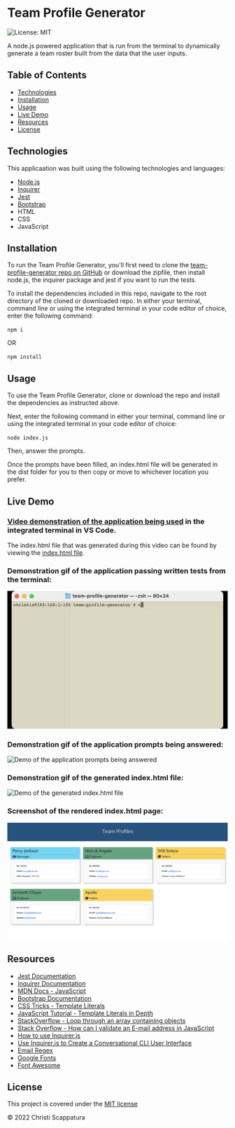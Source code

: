 # Team Profile Generator
![License: MIT](https://img.shields.io/badge/License-MIT-yellow.svg?style=flat-square)

A node.js powered application that is run from the terminal to dynamically generate a team roster built from the data that the user inputs.

## Table of Contents

* [Technologies](#technologies)
* [Installation](#installation)
* [Usage](#usage)
* [Live Demo](#live-demo)
* [Resources](#resources)
* [License](#license)

## Technologies
This applicaation was built using the following technologies and languages:
* [Node.js](https://nodejs.org/en/)
* [Inquirer](https://www.npmjs.com/package/inquirer)
* [Jest](https://www.npmjs.com/package/jest)
* [Bootstrap](https://getbootstrap.com/)
* HTML
* CSS
* JavaScript

## Installation

To run the Team Profile Generator, you'll first need to clone the [team-profile-generator repo on GitHub](https://github.com/jazzberriess/team-profile-generator) or download the zipfile, then install node.js, the inquirer package and jest if you want to run the tests.

To install the dependencies included in this repo, navigate to the root directory of the cloned or downloaded repo. In either your terminal, command line or using the integrated terminal in your code editor of choice, enter the following command:

`npm i`

OR

`npm install`

## Usage

To use the Team Profile Generator, clone or download the repo and install the dependencies as instructed above.

Next, enter the following command in either your terminal, command line or using the integrated terminal in your code editor of choice:

`node index.js`

Then, answer the prompts.

Once the prompts have been filled, an index.html file will be generated in the dist folder for you to then copy or move to whichever location you prefer.

## Live Demo
### [Video demonstration of the application being used](https://drive.google.com/file/d/1erocu6cCTiuupMLNhHFyFsF_9L4VjEbL/view) in the integrated terminal in VS Code.

The index.html file that was generated during this video can be found by viewing the [index.html file](https://github.com/jazzberriess/team-profile-generator/blob/main/dist/index.html).

### Demonstration gif of the application passing written tests from the terminal:
![Demo of the application passing tests from the terminal](./images/team-profile-generator-run-test.gif)

### Demonstration gif of the application prompts being answered:
![Demo of the application prompts being answered](./images/team-profile-generator-prompts.gif)

### Demonstration gif of the generated index.html file:
![Demo of the generated index.html file](./images/team-profile-generator-index.html-demo.gif)

### Screenshot of the rendered index.html page:
![Demo of the rendered index.html file](./images/team-profile-generator-rendered-index.html-file.png)


## Resources
* [Jest Documentation](https://jestjs.io/docs/getting-started)
* [Inquirer Documentation](https://github.com/SBoudrias/Inquirer.js#readme)
* [MDN Docs - JavaScript](https://developer.mozilla.org/en-US/docs/Web/JavaScript/Reference)
* [Bootstrap Documentation](https://getbootstrap.com/docs/5.1/getting-started/introduction/)
* [CSS Tricks - Template Literals](https://css-tricks.com/template-literals/)
* [JavaScript Tutorial - Template Literals in Depth](https://www.javascripttutorial.net/es6/javascript-template-literals/)
* [StackOverflow - Loop through an array containing objects](https://stackoverflow.com/questions/16626735/how-to-loop-through-an-array-containing-objects-and-access-their-properties)
* [Stack Overflow - How can I validate an E-mail address in JavaScript](https://stackoverflow.com/questions/46155/how-can-i-validate-an-email-address-in-javascript)
* [How to use Inquirer.js](https://javascript.plainenglish.io/how-to-inquirer-js-c10a4e05ef1f)
* [Use Inquirer.js to Create a Conversational CLI User Interface](https://pakstech.com/blog/inquirer-js/)
* [Email Regex](https://emailregex.com/)
* [Google Fonts](https://fonts.google.com/)
* [Font Awesome](https://fontawesome.com/)

## License

This project is covered under the [MIT license](https://github.com/jazzberriess/prof-readme-generator/blob/main/LICENSE)

&copy; 2022 Christi Scappatura